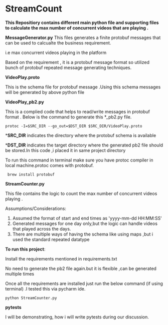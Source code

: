 # StreamCount

**This Repositiory contains different main python file and supporting files to calculate the max number of concurrent videos that are playing .**

**MessageGenerator.py**
  This files generates a finite protobuf messages that can be used to calcualte the business requirement.

   i.e max concurrent videos playing in the platform

   Based on the requirement , it is a protobuf message format so utilized bunch of protobuf repeated message generating techniques.


**VideoPlay.proto**

This is the schema file for protobuf message .Using this schema messages will be generated by above python file


**VideoPlay_pb2.py**

This is a complied code that helps to read/write messages in protobuf format  . Below is the command to generate this *_pb2.py file.

`protoc -I=$SRC_DIR --go_out=$DST_DIR $SRC_DIR/VideoPlay.proto`


***SRC_DIR** indicates the directory where the protobuf schema is available

***DST_DIR** indicates the target directory where the generated pb2 file should be stored.In this code ,i placed it in same project directory

To run this command in terminal make sure you have protoc compiler in local machine.protoc comes with protobuf.

     brew install protobuf

   
**StreamCounter.py**

This file contains  the logic to count the max number of concurrent videos playing .

Assumptions/Considerations:
1. Assumed the format of start and end times as 'yyyy-mm-dd HH:MM:SS'
2. Generated messages for one day only,but the logic can handle videos that played across the days.
3. There are multiple ways of having the schema like using maps ,but i used the standard repeated datatype 


**To run this project**:

Install the requirements mentioned in requirements.txt

No need to generate the pb2 file again.but it is flexible ,can be generated  multiple times 

Once all the requirements are installed just run the below command (if using terminal) .I tested this via pycharm ide.

`python StreamCounter.py`


**pytests**

I will be demonstrating, how i will write pytests during  our discussion.



